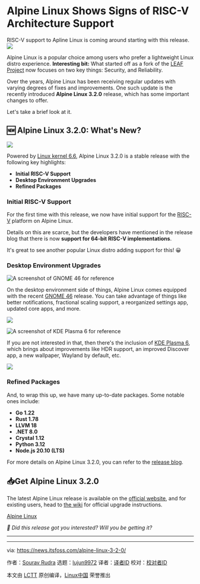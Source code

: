 [#]: subject: "Alpine Linux Shows Signs of RISC-V Architecture Support"
[#]: via: "https://news.itsfoss.com/alpine-linux-3-2-0/"
[#]: author: "Sourav Rudra https://news.itsfoss.com/author/sourav/"
[#]: collector: "lujun9972/lctt-scripts-1705972010"
[#]: translator: " "
[#]: reviewer: " "
[#]: publisher: " "
[#]: url: " "

Alpine Linux Shows Signs of RISC-V Architecture Support
======
RISC-V support to Apline Linux is coming around starting with this
release.
[![][1]][2]

Alpine Linux is a popular choice among users who prefer a lightweight Linux distro experience. **Interesting bit:** What started off as a fork of the [LEAF Project][3] now focuses on two key things: Security, and Reliability.

Over the years, Alpine Linux has been receiving regular updates with varying degrees of fixes and improvements. One such update is the recently introduced **Alpine Linux 3.2.0** release, which has some important changes to offer.

Let's take a brief look at it.

## 🆕 Alpine Linux 3.2.0: What's New?

![][4]

Powered by [Linux kernel 6.6][5], Alpine Linux 3.2.0 is a stable release with the following key highlights:

  * **Initial RISC-V Support**
  * **Desktop Environment Upgrades**
  * **Refined Packages**



### Initial RISC-V Support

For the first time with this release, we now have initial support for the [RISC-V][6] platform on Alpine Linux.

Details on this are scarce, but the developers have mentioned in the release blog that there is now **support for 64-bit RISC-V implementations**.

It's great to see another popular Linux distro adding support for this! 😀

### Desktop Environment Upgrades

![A screenshot of GNOME 46 for reference][7]

On the desktop environment side of things, Alpine Linux comes equipped with the recent [GNOME 46][8] release. You can take advantage of things like better notifications, fractional scaling support, a reorganized settings app, updated core apps, and more.

![][9]

![A screenshot of KDE Plasma 6 for reference][10]

If you are not interested in that, then there's the inclusion of [KDE Plasma 6][11], which brings about improvements like HDR support, an improved Discover app, a new wallpaper, Wayland by default, etc.

![][9]

### Refined Packages

And, to wrap this up, we have many up-to-date packages. Some notable ones include:

  * **Go 1.22**
  * **Rust 1.78**
  * **LLVM 18**
  * **.NET 8.0**
  * **Crystal 1.12**
  * **Python 3.12**
  * **Node.js 20.10 (LTS)**



For more details on Alpine Linux 3.2.0, you can refer to the [release blog][12].

## 📥Get Alpine Linux 3.2.0

The latest Alpine Linux release is available on the [official website][13], and for existing users, head to [the wiki][14] for official upgrade instructions.

[Alpine Linux][13]

_💬 Did this release got you interested? Will you be getting it?_

* * *

--------------------------------------------------------------------------------

via: https://news.itsfoss.com/alpine-linux-3-2-0/

作者：[Sourav Rudra][a]
选题：[lujun9972][b]
译者：[译者ID](https://github.com/译者ID)
校对：[校对者ID](https://github.com/校对者ID)

本文由 [LCTT](https://github.com/LCTT/TranslateProject) 原创编译，[Linux中国](https://linux.cn/) 荣誉推出

[a]: https://news.itsfoss.com/author/sourav/
[b]: https://github.com/lujun9972
[1]: https://news.itsfoss.com/assets/images/pikapods.jpg
[2]: https://www.pikapods.com/?utm_campaign=banner-2024-05&utm_source=itsfoss
[3]: https://en.wikipedia.org/wiki/LEAF_Project
[4]: https://news.itsfoss.com/content/images/2024/05/Alpine_Linux_Banner.jpg
[5]: https://news.itsfoss.com/linux-kernel-6-6-release/
[6]: https://riscv.org/
[7]: https://news.itsfoss.com/content/images/2024/05/GNOME_46-1.png
[8]: https://news.itsfoss.com/gnome-46-release/
[9]: https://news.itsfoss.com/content/images/size/w256h256/2022/08/android-chrome-192x192.png
[10]: https://news.itsfoss.com/content/images/2024/05/KDE_Plasma_6-1.png
[11]: https://news.itsfoss.com/kde-plasma-6/
[12]: https://alpinelinux.org/posts/Alpine-3.20.0-released.html
[13]: https://alpinelinux.org/downloads/
[14]: https://wiki.alpinelinux.org/wiki/Upgrading_Alpine
